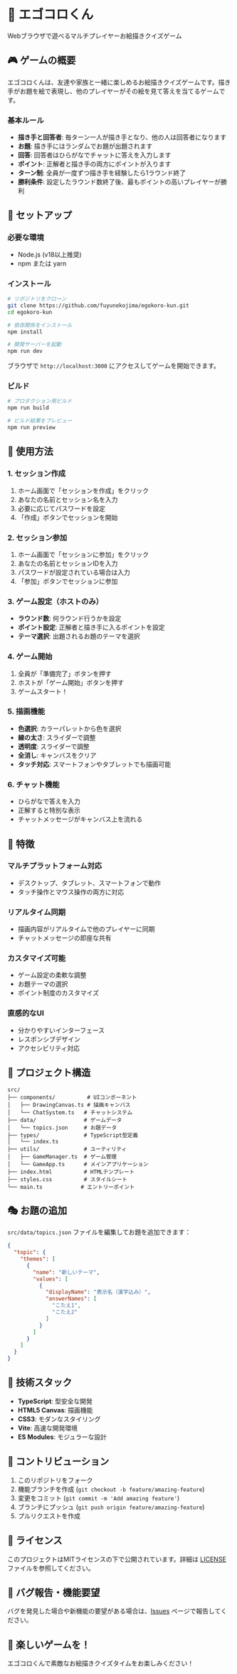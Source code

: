 # 🎨 エゴコロくん

Webブラウザで遊べるマルチプレイヤーお絵描きクイズゲーム

## 🎮 ゲームの概要

エゴコロくんは、友達や家族と一緒に楽しめるお絵描きクイズゲームです。描き手がお題を絵で表現し、他のプレイヤーがその絵を見て答えを当てるゲームです。

### 基本ルール

- **描き手と回答者**: 毎ターン一人が描き手となり、他の人は回答者になります
- **お題**: 描き手にはランダムでお題が出題されます
- **回答**: 回答者はひらがなでチャットに答えを入力します
- **ポイント**: 正解者と描き手の両方にポイントが入ります
- **ターン制**: 全員が一度ずつ描き手を経験したら1ラウンド終了
- **勝利条件**: 設定したラウンド数終了後、最もポイントの高いプレイヤーが勝利

## 🚀 セットアップ

### 必要な環境

- Node.js (v18以上推奨)
- npm または yarn

### インストール

```bash
# リポジトリをクローン
git clone https://github.com/fuyunekojima/egokoro-kun.git
cd egokoro-kun

# 依存関係をインストール
npm install

# 開発サーバーを起動
npm run dev
```

ブラウザで `http://localhost:3000` にアクセスしてゲームを開始できます。

### ビルド

```bash
# プロダクション用ビルド
npm run build

# ビルド結果をプレビュー
npm run preview
```

## 🎯 使用方法

### 1. セッション作成

1. ホーム画面で「セッションを作成」をクリック
2. あなたの名前とセッション名を入力
3. 必要に応じてパスワードを設定
4. 「作成」ボタンでセッションを開始

### 2. セッション参加

1. ホーム画面で「セッションに参加」をクリック
2. あなたの名前とセッションIDを入力
3. パスワードが設定されている場合は入力
4. 「参加」ボタンでセッションに参加

### 3. ゲーム設定（ホストのみ）

- **ラウンド数**: 何ラウンド行うかを設定
- **ポイント設定**: 正解者と描き手に入るポイントを設定
- **テーマ選択**: 出題されるお題のテーマを選択

### 4. ゲーム開始

1. 全員が「準備完了」ボタンを押す
2. ホストが「ゲーム開始」ボタンを押す
3. ゲームスタート！

### 5. 描画機能

- **色選択**: カラーパレットから色を選択
- **線の太さ**: スライダーで調整
- **透明度**: スライダーで調整
- **全消し**: キャンバスをクリア
- **タッチ対応**: スマートフォンやタブレットでも描画可能

### 6. チャット機能

- ひらがなで答えを入力
- 正解すると特別な表示
- チャットメッセージがキャンバス上を流れる

## 🎨 特徴

### マルチプラットフォーム対応
- デスクトップ、タブレット、スマートフォンで動作
- タッチ操作とマウス操作の両方に対応

### リアルタイム同期
- 描画内容がリアルタイムで他のプレイヤーに同期
- チャットメッセージの即座な共有

### カスタマイズ可能
- ゲーム設定の柔軟な調整
- お題テーマの選択
- ポイント制度のカスタマイズ

### 直感的なUI
- 分かりやすいインターフェース
- レスポンシブデザイン
- アクセシビリティ対応

## 📁 プロジェクト構造

```
src/
├── components/          # UIコンポーネント
│   ├── DrawingCanvas.ts # 描画キャンバス
│   └── ChatSystem.ts   # チャットシステム
├── data/               # ゲームデータ
│   └── topics.json     # お題データ
├── types/              # TypeScript型定義
│   └── index.ts
├── utils/              # ユーティリティ
│   ├── GameManager.ts  # ゲーム管理
│   └── GameApp.ts      # メインアプリケーション
├── index.html          # HTMLテンプレート
├── styles.css          # スタイルシート
└── main.ts            # エントリーポイント
```

## 🎭 お題の追加

`src/data/topics.json` ファイルを編集してお題を追加できます：

```json
{
  "topic": {
    "themes": [
      {
        "name": "新しいテーマ",
        "values": [
          {
            "displayName": "表示名（漢字込み）",
            "answerNames": [
              "こたえ1",
              "こたえ2"
            ]
          }
        ]
      }
    ]
  }
}
```

## 🔧 技術スタック

- **TypeScript**: 型安全な開発
- **HTML5 Canvas**: 描画機能
- **CSS3**: モダンなスタイリング
- **Vite**: 高速な開発環境
- **ES Modules**: モジュラーな設計

## 🤝 コントリビューション

1. このリポジトリをフォーク
2. 機能ブランチを作成 (`git checkout -b feature/amazing-feature`)
3. 変更をコミット (`git commit -m 'Add amazing feature'`)
4. ブランチにプッシュ (`git push origin feature/amazing-feature`)
5. プルリクエストを作成

## 📝 ライセンス

このプロジェクトはMITライセンスの下で公開されています。詳細は [LICENSE](LICENSE) ファイルを参照してください。

## 🐛 バグ報告・機能要望

バグを発見した場合や新機能の要望がある場合は、[Issues](https://github.com/fuyunekojima/egokoro-kun/issues) ページで報告してください。

## 🎉 楽しいゲームを！

エゴコロくんで素敵なお絵描きクイズタイムをお楽しみください！